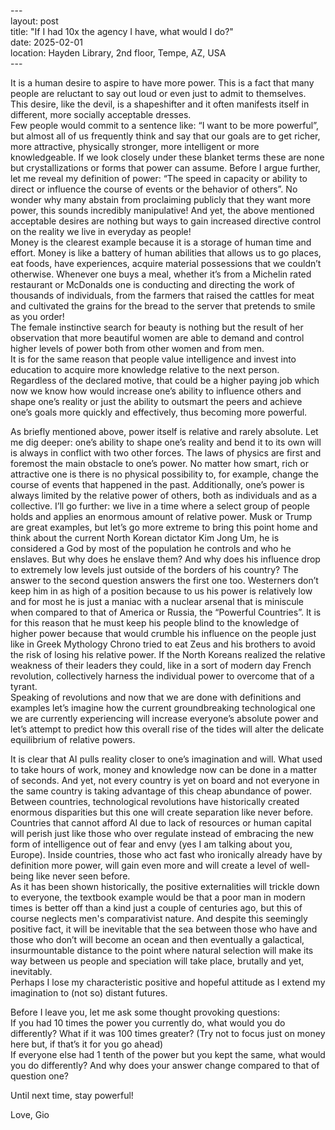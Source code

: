 \---  
layout: post  
title: "If I had 10x the agency I have, what would I do?"  
date: 2025-02-01  
location: Hayden Library, 2nd floor, Tempe, AZ, USA  
\---

It is a human desire to aspire to have more power. This is a fact that many people are reluctant to say out loud or even just to admit to themselves. This desire, like the devil, is a shapeshifter and it often manifests itself in different, more socially acceptable dresses.   
Few people would commit to a sentence like: “I want to be more powerful”, but almost all of us frequently think and say that our goals are to get richer, more attractive, physically stronger, more intelligent or more knowledgeable. If we look closely under these blanket terms these are none but crystallizations or forms that power can assume. Before I argue further, let me reveal my definition of power: “The speed in capacity or ability to direct or influence the course of events or the behavior of others”. No wonder why many abstain from proclaiming publicly that they want more power, this sounds incredibly manipulative\! And yet, the above mentioned acceptable desires are nothing but ways to gain increased directive control on the reality we live in everyday as people\!   
Money is the clearest example because it is a storage of human time and effort. Money is like a battery of human abilities that allows us to go places, eat foods, have experiences, acquire material possessions that we couldn’t otherwise. Whenever one buys a meal, whether it’s from a Michelin rated restaurant or McDonalds one is conducting and directing the work of thousands of individuals, from the farmers that raised the cattles for meat and cultivated the grains for the bread to the server that pretends to smile as you order\!   
The female instinctive search for beauty is nothing but the result of her observation that more beautiful women are able to demand and control higher levels of power both from other women and from men.   
It is for the same reason that people value intelligence and invest into education to acquire more knowledge relative to the next person. Regardless of the declared motive, that could be a higher paying job which now we know how would increase one’s ability to influence others and shape one’s reality or just the ability to outsmart the peers and achieve one’s goals more quickly and effectively, thus becoming more powerful. 

As briefly mentioned above, power itself is relative and rarely absolute. Let me dig deeper: one’s ability to shape one’s reality and bend it to its own will is always in conflict with two other forces. The laws of physics are first and foremost the main obstacle to one’s power. No matter how smart, rich or attractive one is there is no physical possibility to, for example, change the course of events that happened in the past. Additionally, one’s power is always limited by the relative power of others, both as individuals and as a collective. I’ll go further: we live in a time where a select group of people holds and applies an enormous amount of relative power. Musk or Trump are great examples, but let’s go more extreme to bring this point home and think about the current North Korean dictator Kim Jong Um, he is considered a God by most of the population he controls and who he enslaves. But why does he enslave them? And why does his influence drop to extremely low levels just outside of the borders of his country? The answer to the second question answers the first one too. Westerners don’t keep him in as high of a position because to us his power is relatively low and for most he is just a maniac with a nuclear arsenal that is miniscule when compared to that of America or Russia, the “Powerful Countries”. It is for this reason that he must keep his people blind to the knowledge of higher power because that would crumble his influence on the people just like in Greek Mythology Chrono tried to eat Zeus and his brothers to avoid the risk of losing his relative power. If the North Koreans realized the relative weakness of their leaders they could, like in a sort of modern day French revolution, collectively harness the individual power to overcome that of a tyrant.   
Speaking of revolutions and now that we are done with definitions and examples let’s imagine how the current groundbreaking technological one we are currently experiencing will increase everyone’s absolute power and let’s attempt to predict how this overall rise of the tides will alter the delicate equilibrium of relative powers. 

It is clear that AI pulls reality closer to one’s imagination and will. What used to take hours of work, money and knowledge now can be done in a matter of seconds. And yet, not every country is yet on board and not everyone in the same country is taking advantage of this cheap abundance of power. Between countries, technological revolutions have historically created enormous disparities but this one will create separation like never before. Countries that cannot afford AI due to lack of resources or human capital will perish just like those who over regulate instead of embracing the new form of intelligence out of fear and envy (yes I am talking about you, Europe). Inside countries, those who act fast who ironically already have by definition more power, will gain even more and will create a level of well-being like never seen before.   
As it has been shown historically, the positive externalities will trickle down to everyone, the textbook example would be that a poor man in modern times is better off than a kind just a couple of centuries ago, but this of course neglects men's comparativist nature. And despite this seemingly positive fact, it will be inevitable that the sea between those who have and those who don’t will become an ocean and then eventually a galactical, insurmountable distance to the point where natural selection will make its way between us people and speciation will take place, brutally and yet, inevitably.     
Perhaps I lose my characteristic positive and hopeful attitude as I extend my imagination to (not so) distant futures. 

Before I leave you, let me ask some thought provoking questions:   
If you had 10 times the power you currently do, what would you do differently? What if it was 100 times greater? (Try not to focus just on money here but, if that’s it for you go ahead)  
If everyone else had 1 tenth of the power but you kept the same, what would you do differently? And why does your answer change compared to that of question one?

Until next time, stay powerful\!

Love, Gio